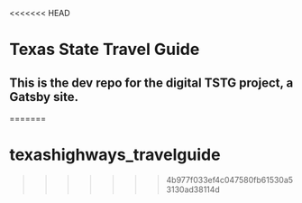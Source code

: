 <<<<<<< HEAD
# Texas State Travel Guide 

## This is the dev repo for the digital TSTG project, a Gatsby site.
=======
# texashighways_travelguide
>>>>>>> 4b977f033ef4c047580fb61530a53130ad38114d
